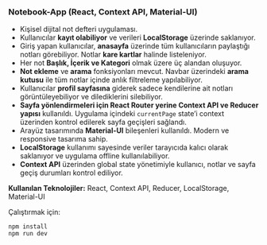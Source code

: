 ### Notebook-App (React, Context API, Material-UI)

- Kişisel dijital not defteri uygulaması.
- Kullanıcılar **kayıt olabiliyor** ve verileri **LocalStorage** üzerinde saklanıyor.
- Giriş yapan kullanıcılar, **anasayfa** üzerinde tüm kullanıcıların paylaştığı notları görebiliyor. Notlar **kare kartlar** halinde listeleniyor.
- Her not **Başlık, İçerik ve Kategori** olmak üzere üç alandan oluşuyor.
- **Not ekleme** ve **arama** fonksiyonları mevcut. Navbar üzerindeki **arama kutusu** ile tüm notlar içinde anlık filtreleme yapılabiliyor.
- Kullanıcılar **profil sayfasına** giderek sadece kendilerine ait notları görüntüleyebiliyor ve dilediklerini silebiliyor.
- **Sayfa yönlendirmeleri için React Router yerine Context API ve Reducer yapısı** kullanıldı. Uygulama içindeki `currentPage` state’i context üzerinden kontrol edilerek sayfa geçişleri sağlandı.
- Arayüz tasarımında **Material-UI** bileşenleri kullanıldı. Modern ve responsive tasarıma sahip.
- **LocalStorage** kullanımı sayesinde veriler tarayıcıda kalıcı olarak saklanıyor ve uygulama offline kullanılabiliyor.
- **Context API** üzerinden global state yönetimiyle kullanıcı, notlar ve sayfa geçiş durumları kontrol ediliyor.

**Kullanılan Teknolojiler:** React, Context API, Reducer, LocalStorage, Material-UI

Çalıştırmak için:
```
npm install
npm run dev
